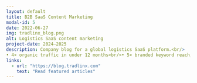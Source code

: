 ```yaml
---
layout: default
title: B2B SaaS Content Marketing
modal-id: 5
date: 2022-06-27
img: tradlinx_blog.png
alt: Logistics SaaS content marketing
project-date: 2024–2025
description: Company blog for a global logistics SaaS platform.<br/>
• 4× organic traffic in under 12 months<br/>• 5× branded keyword reach, 15K+ subscribers<br/>• Cited by mainstream media + surfaced by AI chat tools<br/>• Turned complex B2B topics into engaging, high-performing content
links:
  - url: "https://blog.tradlinx.com"
    text: "Read featured articles"
---
```

